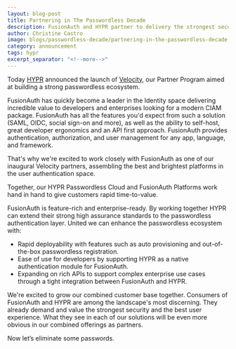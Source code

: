 ```yaml
---
layout: blog-post
title: Partnering in The Passwordless Decade
description: FusionAuth and HYPR partner to delivery the strongest security and best user experienced.
author: Christine Castro
image: blogs/passwordless-decade/partnering-in-the-passwordless-decade-hypr.png
category: announcement
tags: hypr
excerpt_separator: "<!--more-->"
---
```


Today [HYPR](https://www.hypr.com) announced the launch of [Velocity](https://www.hypr.com/partners/), our Partner Program aimed at building a strong passwordless ecosystem.

<!--more-->

FusionAuth has quickly become a leader in the Identity space delivering incredible value to developers and enterprises looking for a modern CIAM package. FusionAuth has all the features you'd expect from such a solution (SAML, OIDC, social sign-on and more), as well as the ability to self-host, great developer ergonomics and an API first approach. FusionAuth provides authentication, authorization, and user management for any app, language, and framework.

That's why we're excited to work closely with FusionAuth as one of our inaugural Velocity partners, assembling the best and brightest platforms in the user authentication space.

Together, our HYPR Passwordless Cloud and FusionAuth Platforms work hand in hand to give customers rapid time-to-value.

FusionAuth is feature-rich and enterprise-ready. By working together HYPR can extend their strong high assurance standards to the passwordless authentication layer. United we can enhance the passwordless ecosystem with:

* Rapid deployability with features such as auto provisioning and out-of-the-box passwordless registration.
* Ease of use for developers by supporting HYPR as a native authentication module for FusionAuth.
* Expanding on rich APIs to support complex enterprise use cases through a tight integration between FusionAuth and HYPR.

We're excited to grow our combined customer base together. Consumers of FusionAuth and HYPR are among the landscape's most discerning. They already demand and value the strongest security and the best user experience. What they see in each of our solutions will be even more obvious in our combined offerings as partners.

Now let’s eliminate some passwords.
